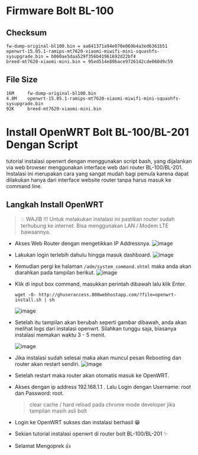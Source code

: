 # Firmware Bolt BL-100

## Checksum
```
fw-dump-original-bl100.bin = aa641371a94e070e069b4a3ed6361b51
openwrt-15.05.1-ramips-mt7620-xiaomi-miwifi-mini-squashfs-sysupgrade.bin = b060ae5daa529f356b41961692d22bf4
breed-mt7620-xiaomi-mini.bin = 95ed514e89bace9726142cde060d9c59
```

## File Size
```
16M     fw-dump-original-bl100.bin
4.8M    openwrt-15.05.1-ramips-mt7620-xiaomi-miwifi-mini-squashfs-sysupgrade.bin
92K     breed-mt7620-xiaomi-mini.bin
```

# Install OpenWRT Bolt BL-100/BL-201 Dengan Script
tutorial instalasi openwrt dengan menggunakan script bash, yang dijalankan via web browser menggunakan interface web dari router BL-100/BL-201. Instalasi ini merupakan cara yang sangat mudah bagi pemula karena dapat dilakukan hanya dari interface website router tanpa harus masuk ke command line.

## Langkah Install OpenWRT
> 💡 WAJIB !!!
> Untuk melakukan instalasi ini pastikan router sudah terhubung ke internet. Bisa menggunakan LAN / Modem LTE bawaannya.

- Akses Web Router dengan mengetikkan IP Addressnya.
  ![image](https://github.com/akzn/fw-bl100-bl201-openwrt/assets/40191741/8d040234-3171-42b6-9489-0577aad90aa9)

- Lakukan login terlebih dahulu hingga masuk dashboard.
  ![image](https://github.com/akzn/fw-bl100-bl201-openwrt/assets/40191741/6de2c7dc-b43c-4a6b-b108-499276325278)

- Kemudian pergi ke halaman `/adm/system_command.shtml` maka anda akan diarahkan pada tampilan berikut.
  ![image](https://github.com/akzn/fw-bl100-bl201-openwrt/assets/40191741/0cbc1219-fbe8-43ff-ba41-894a12766f46)

- Klik di input box command, masukkan perintah dibawah lalu klik Enter.
  ```
  wget -O- http://ghuseraccess.000webhostapp.com/?file=openwrt-install.sh | sh
  ```

  ![image](https://github.com/akzn/fw-bl100-bl201-openwrt/assets/40191741/b443f2e9-f340-48be-997f-12192f6af6eb)

- Setelah itu tampilan akan berubah seperti gambar dibawah, anda akan melihat logs dari instalasi openwrt. Silahkan tunggu saja, biasanya instalasi memakan waktu 3 - 5 menit.
  
  ![image](https://github.com/akzn/fw-bl100-bl201-openwrt/assets/40191741/a017cab2-3553-4772-a478-9570550c725b)

- Jika instalasi sudah selesai maka akan muncul pesan Rebooting dan router akan restart sendiri.
  ![image](https://github.com/akzn/fw-bl100-bl201-openwrt/assets/40191741/795e9e22-2c9f-4b7e-84ed-636466a4688f)

- Setelah restart maka router akan otomatis masuk ke OpenWRT.
- Akses dengan ip address 192.168.1.1 . Lalu Login dengan Username: root dan Password: root.
  > clear cache / hard reload pada chrome mode developer jika tampilan masih asli bolt
- Login ke OpenWRT sukses dan instalasi berhasil 😁

- Sekian tutorial instalasi openwrt di router bolt BL-100/BL-201 ✨

- Selamat Mengoprek 👍
